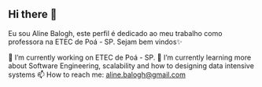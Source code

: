 ## Hi there 👋

Eu sou Aline Balogh, este perfil é dedicado ao meu trabalho como professora na ETEC de Poá - SP. Sejam bem vindos✨

🔭 I’m currently working on ETEC de Poá - SP.
🌱 I’m currently learning more about Software Engineering, scalability and how to designing data intensive systems
📫 How to reach me: aline.balogh@gmail.com


